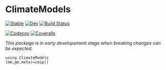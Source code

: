 # ClimateModels

[![Stable](https://img.shields.io/badge/docs-stable-blue.svg)](https://gaelforget.github.io/ClimateModels.jl/stable)
[![Dev](https://img.shields.io/badge/docs-dev-blue.svg)](https://gaelforget.github.io/ClimateModels.jl/dev)
[![Build Status](https://travis-ci.org/gaelforget/ClimateModels.jl.svg?branch=master)](https://travis-ci.org/gaelforget/ClimateModels.jl)

[![Codecov](https://codecov.io/gh/gaelforget/ClimateModels.jl/branch/master/graph/badge.svg)](https://codecov.io/gh/gaelforget/ClimateModels.jl)
[![Coveralls](https://coveralls.io/repos/github/gaelforget/ClimateModels.jl/badge.svg?branch=master)](https://coveralls.io/github/gaelforget/ClimateModels.jl?branch=master)

_This package is in early developement stage when breaking changes can be expected._


```
using ClimateModels
(mm,gm,meta)=cmip()
```

